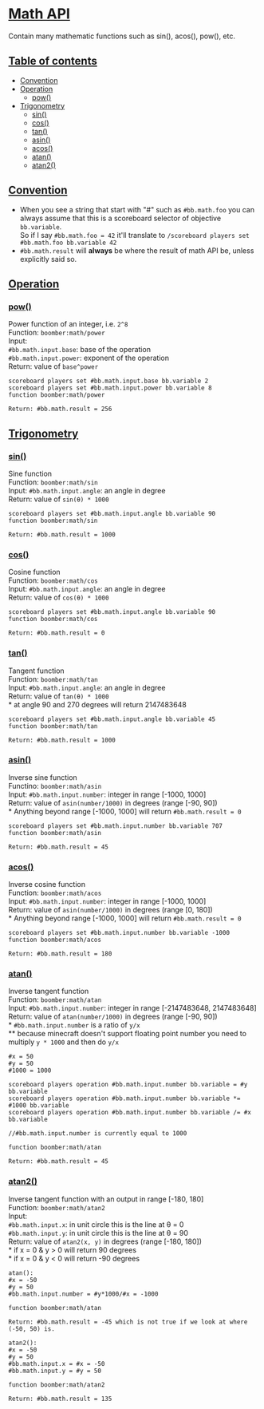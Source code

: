 # [Math API](#math_api)
Contain many mathematic functions such as sin(), acos(), pow(), etc.

## <a href="#table" name="table">Table of contents</a>
- [Convention](#convention)
- [Operation](#operation)
  - [pow()](#pow)
- [Trigonometry](#trigonometry)
  - [sin()](#sin)
  - [cos()](#cos)
  - [tan()](#tan)
  - [asin()](#asin)
  - [acos()](#acos)
  - [atan()](#atan)
  - [atan2()](#atan2)

## <a href="#table" name="convention">Convention</a>
* When you see a string that start with "#" such as `#bb.math.foo` you can always assume that this is a scoreboard selector of objective `bb.variable`.  
So if I say `#bb.math.foo = 42` it'll translate to `/scoreboard players set #bb.math.foo bb.variable 42`
* `#bb.math.result` will **always** be where the result of math API be, unless explicitly said so.

## <a href="#table" name="operation">Operation</a>

### <a href="#operation" name="pow">pow()</a>
Power function of an integer, i.e. `2^8`  
Function: `boomber:math/power`  
Input:  
`#bb.math.input.base`: base of the operation  
`#bb.math.input.power`: exponent of the operation  
Return: value of `base^power`
```
scoreboard players set #bb.math.input.base bb.variable 2
scoreboard players set #bb.math.input.power bb.variable 8
function boomber:math/power

Return: #bb.math.result = 256
```

## <a href="#table" name="trigonometry">Trigonometry</a>

### <a href="#trigonometry" name="sin">sin()</a>
Sine function  
Function: `boomber:math/sin`    
Input: `#bb.math.input.angle`: an angle in degree  
Return: value of `sin(θ) * 1000`  
```
scoreboard players set #bb.math.input.angle bb.variable 90
function boomber:math/sin

Return: #bb.math.result = 1000
```

### <a href="#trigonometry" name="cos">cos()</a>
Cosine function  
Function: `boomber:math/cos`    
Input: `#bb.math.input.angle`: an angle in degree  
Return: value of `cos(θ) * 1000`
```
scoreboard players set #bb.math.input.angle bb.variable 90
function boomber:math/cos

Return: #bb.math.result = 0
```

### <a href="#trigonometry" name="tan">tan()</a>
Tangent function  
Function: `boomber:math/tan`    
Input: `#bb.math.input.angle`: an angle in degree  
Return: value of `tan(θ) * 1000`  
\* at angle 90 and 270 degrees will return 2147483648  
```
scoreboard players set #bb.math.input.angle bb.variable 45
function boomber:math/tan

Return: #bb.math.result = 1000
```

### <a href="#trigonometry" name="asin">asin()</a>
Inverse sine function  
Functino: `boomber:math/asin`    
Input: `#bb.math.input.number`: integer in range [-1000, 1000]  
Return: value of `asin(number/1000)` in degrees (range [-90, 90])  
\* Anything beyond range [-1000, 1000] will return `#bb.math.result = 0`
```
scoreboard players set #bb.math.input.number bb.variable 707
function boomber:math/asin

Return: #bb.math.result = 45
```

### <a href="#trigonometry" name="acos">acos()</a>
Inverse cosine function   
Function: `boomber:math/acos`    
Input: `#bb.math.input.number`: integer in range [-1000, 1000]  
Return: value of `asin(number/1000)` in degrees (range [0, 180])  
\* Anything beyond range [-1000, 1000] will return `#bb.math.result = 0`  
```
scoreboard players set #bb.math.input.number bb.variable -1000
function boomber:math/acos

Return: #bb.math.result = 180
```

### <a href="#trigonometry" name="atan">atan()</a>
Inverse tangent function  
Function: `boomber:math/atan`  
Input: `#bb.math.input.number`: integer in range [-2147483648, 2147483648]  
Return: value of `atan(number/1000)` in degrees (range [-90, 90])  
\* `#bb.math.input.number` is a ratio of `y/x`  
\** because minecraft doesn't support floating point number you need to multiply `y * 1000` and then do `y/x`
```
#x = 50
#y = 50
#1000 = 1000

scoreboard players operation #bb.math.input.number bb.variable = #y bb.variable
scoreboard players operation #bb.math.input.number bb.variable *= #1000 bb.variable
scoreboard players operation #bb.math.input.number bb.variable /= #x bb.variable

//#bb.math.input.number is currently equal to 1000

function boomber:math/atan

Return: #bb.math.result = 45
```

### <a href="#trigonometry" name="atan2">atan2()</a>
Inverse tangent function with an output in range [-180, 180]  
Function: `boomber:math/atan2`  
Input:  
`#bb.math.input.x`: in unit circle this is the line at θ = 0  
`#bb.math.input.y`: in unit circle this is the line at θ = 90  
Return: value of `atan2(x, y)` in degrees (range [-180, 180])  
\* if x = 0 & y > 0 will return 90 degrees  
\* if x = 0 & y < 0 will return -90 degrees  
```
atan():
#x = -50
#y = 50
#bb.math.input.number = #y*1000/#x = -1000

function boomber:math/atan

Return: #bb.math.result = -45 which is not true if we look at where (-50, 50) is.

atan2():
#x = -50
#y = 50
#bb.math.input.x = #x = -50
#bb.math.input.y = #y = 50

function boomber:math/atan2

Return: #bb.math.result = 135
```